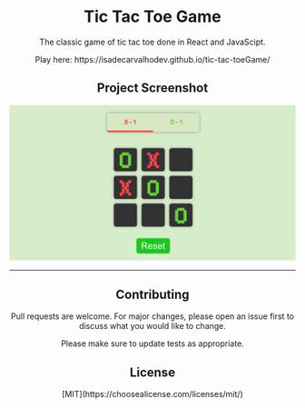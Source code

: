 <h1 align="center">Tic Tac Toe Game</h1>
<p align="center"> The classic game of tic tac toe done in React and JavaScipt. </p>

<p align="center">Play here: https://isadecarvalhodev.github.io/tic-tac-toeGame/ </p>

<h2 align="center">Project Screenshot </h2>


![The game:]( https://raw.githubusercontent.com/isadecarvalhodev/tic-tac-toeGame/master/tic-tac-toe-screen-shot.png)
__________________________________
<h2 align="center">Contributing </h2>

<p align="center"> Pull requests are welcome. For major changes, please open an issue first to discuss what you would like to change. </p>

<p align="center"> Please make sure to update tests as appropriate. </p>

<h2 align="center"> License </h2>

<p align="center"> [MIT](https://choosealicense.com/licenses/mit/) </p>
